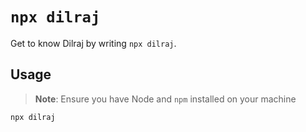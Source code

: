 # `npx dilraj`

Get to know Dilraj by writing `npx dilraj`.

## Usage

> **Note**: Ensure you have Node and `npm` installed on your machine

```sh
npx dilraj
```
